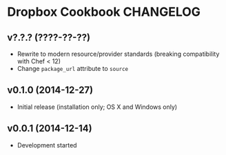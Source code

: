 Dropbox Cookbook CHANGELOG
==========================

v?.?.? (????-??-??)
-------------------
- Rewrite to modern resource/provider standards (breaking compatibility with
  Chef < 12)
- Change `package_url` attribute to `source`

v0.1.0 (2014-12-27)
-------------------
- Initial release (installation only; OS X and Windows only)

v0.0.1 (2014-12-14)
-------------------
- Development started
